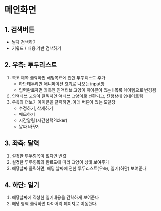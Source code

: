 # 메인화면

## 1. 검색버튼

- 날짜 검색하기
- 키워드 / 내용 기반 검색하기

## 2. 우측: 투두리스트

1. 목표 제목 클릭하면 해당목표에 관한 투두리스트 추가
    - 하단테두리만 애니메이션 효과로 나오는 input창
    - 입력완료하면 좌측엔 인액티브 고양이 아이콘이 있는 li목록 아이템으로 변경됨
2. 인액티브 고양이 클릭하면 액티브 고양이로 변환되고, 진행상태 업데이트됨
3. 우측의 더보기 아이콘을 클릭하면, 아래 버튼이 있는 모달창
    - 수정하기, 삭제하기
    - 메모하기
    - 시간알림 (시간선택Picker)
    - 날짜 바꾸기

## 3. 좌측: 달력

1. 설정한 투두항목이 없다면 빈값
2. 설정한 투두항목의 완료도에 따라 고양이 상태 보여주기
3. 해당날짜 클릭하면, 해당 날짜에 관한 투두리스트(우측), 일기(하단) 보여준다

## 4. 하단: 일기

1. 해당날짜에 작성한 일기내용을 간략하게 보여준다
2. 해당 영역 클릭하면 다이어리 페이지로 이동한다.